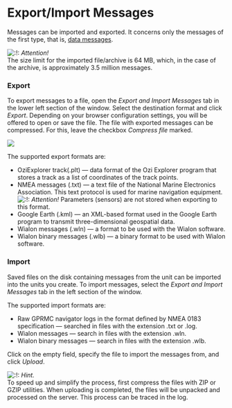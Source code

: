 # Export/Import Messages

Messages can be imported and exported. It concerns only the messages of the first type, that is, [data messages](https://docs.wialon.com/en/hosting/user/msg/data).

![:!:](https://docs.wialon.com/en/hosting/lib/images/smileys/icon_exclaim.gif) _Attention!_  
The size limit for the imported file/archive is 64 MB, which, in the case of the archive, is approximately 3.5 million messages.

### Export <a id="export"></a>

To export messages to a file, open the _Export and Import Messages_ tab in the lower left section of the window. Select the destination format and click _Export_. Depending on your browser configuration settings, you will be offered to open or save the file. The file with exported messages can be compressed. For this, leave the checkbox _Compress file_ marked.

![  ](https://docs.wialon.com/en/hosting/_media/msg/exp_imp.png)

The supported export formats are:

* OziExplorer track\(.plt\) — data format of the Ozi Explorer program that stores a track as a list of coordinates of the track points.
* NMEA messages \(.txt\) — a text file of the National Marine Electronics Association. This text protocol is used for marine navigation equipment. ![:!:](https://docs.wialon.com/en/hosting/lib/images/smileys/icon_exclaim.gif) _Attention!_ Parameters \(sensors\) are not stored when exporting to this format.
* Google Earth \(.kml\) — an XML-based format used in the Google Earth program to transmit three-dimensional geospatial data.
* Wialon messages \(.wln\) — a format to be used with the Wialon software.
* Wialon binary messages \(.wlb\) — a binary format to be used with Wialon software.

### Import <a id="import"></a>

Saved files on the disk containing messages from the unit can be imported into the units you create. To import messages, select the _Export and Import Messages_ tab in the left section of the window.

The supported import formats are:

* Raw GPRMC navigator logs in the format defined by NMEA 0183 specification — searched in files with the extension .txt or .log.
* Wialon messages — search in files with the extension .wln.
* Wialon binary messages — search in files with the extension .wlb.

Click on the empty field, specify the file to import the messages from, and click _Upload_.

![:!:](https://docs.wialon.com/en/hosting/lib/images/smileys/icon_exclaim.gif) _Hint._  
To speed up and simplify the process, first compress the files with ZIP or GZIP utilities. When uploading is completed, the files will be unpacked and processed on the server. This process can be traced in the log.

